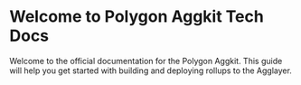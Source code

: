 # Welcome to Polygon Aggkit Tech Docs

Welcome to the official documentation for the Polygon Aggkit. This guide will help you get started with building and deploying rollups to the Agglayer.
